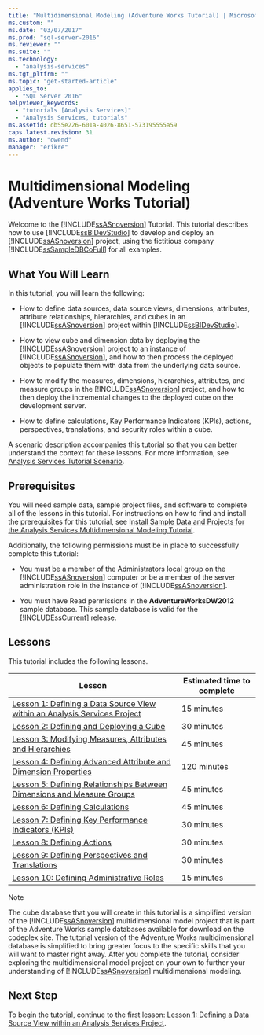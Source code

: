 ```yaml
---
title: "Multidimensional Modeling (Adventure Works Tutorial) | Microsoft Docs"
ms.custom: ""
ms.date: "03/07/2017"
ms.prod: "sql-server-2016"
ms.reviewer: ""
ms.suite: ""
ms.technology: 
  - "analysis-services"
ms.tgt_pltfrm: ""
ms.topic: "get-started-article"
applies_to: 
  - "SQL Server 2016"
helpviewer_keywords: 
  - "tutorials [Analysis Services]"
  - "Analysis Services, tutorials"
ms.assetid: db55e226-601a-4026-8651-573195555a59
caps.latest.revision: 31
ms.author: "owend"
manager: "erikre"
---
```

# Multidimensional Modeling (Adventure Works Tutorial)
Welcome to the [!INCLUDE[ssASnoversion](../../a9notintoc/includes/ssasnoversion-md.md)] Tutorial. This tutorial describes how to use [!INCLUDE[ssBIDevStudio](../../a9notintoc/includes/ssbidevstudio-md.md)] to develop and deploy an [!INCLUDE[ssASnoversion](../../a9notintoc/includes/ssasnoversion-md.md)] project, using the fictitious company [!INCLUDE[ssSampleDBCoFull](../../a9notintoc/includes/sssampledbcofull-md.md)] for all examples.  
  
## What You Will Learn  
In this tutorial, you will learn the following:  
  
-   How to define data sources, data source views, dimensions, attributes, attribute relationships, hierarchies, and cubes in an [!INCLUDE[ssASnoversion](../../a9notintoc/includes/ssasnoversion-md.md)] project within [!INCLUDE[ssBIDevStudio](../../a9notintoc/includes/ssbidevstudio-md.md)].  
  
-   How to view cube and dimension data by deploying the [!INCLUDE[ssASnoversion](../../a9notintoc/includes/ssasnoversion-md.md)] project to an instance of [!INCLUDE[ssASnoversion](../../a9notintoc/includes/ssasnoversion-md.md)], and how to then process the deployed objects to populate them with data from the underlying data source.  
  
-   How to modify the measures, dimensions, hierarchies, attributes, and measure groups in the [!INCLUDE[ssASnoversion](../../a9notintoc/includes/ssasnoversion-md.md)] project, and how to then deploy the incremental changes to the deployed cube on the development server.  
  
-   How to define calculations, Key Performance Indicators (KPIs), actions, perspectives, translations, and security roles within a cube.  
  
A scenario description accompanies this tutorial so that you can better understand the context for these lessons. For more information, see [Analysis Services Tutorial Scenario](../../analysis-services/tutorials/analysis-services-tutorial-scenario.md).  
  
## Prerequisites  
You will need sample data, sample project files, and software to complete all of the lessons in this tutorial. For instructions on how to find and install the prerequisites for this tutorial, see [Install Sample Data and Projects for the Analysis Services Multidimensional Modeling Tutorial](../../analysis-services/tutorials/install-sample-data-and-projects.md).  
  
Additionally, the following permissions must be in place to successfully complete this tutorial:  
  
-   You must be a member of the Administrators local group on the [!INCLUDE[ssASnoversion](../../a9notintoc/includes/ssasnoversion-md.md)] computer or be a member of the server administration role in the instance of [!INCLUDE[ssASnoversion](../../a9notintoc/includes/ssasnoversion-md.md)].  
  
-   You must have Read permissions in the **AdventureWorksDW2012** sample database. This sample database is valid for the [!INCLUDE[ssCurrent](../../a9notintoc/includes/sscurrent-md.md)] release.  
  
## Lessons  
This tutorial includes the following lessons.  
  
|Lesson|Estimated time to complete|  
|----------|------------------------------|  
|[Lesson 1: Defining a Data Source View within an Analysis Services Project](../../analysis-services/tutorials/lesson-1-defining-a-data-source-view-within-an-analysis-services-project.md)|15 minutes|  
|[Lesson 2: Defining and Deploying a Cube](../../analysis-services/tutorials/lesson-2-defining-and-deploying-a-cube.md)|30 minutes|  
|[Lesson 3: Modifying Measures, Attributes and Hierarchies](../../analysis-services/tutorials/lesson-3-modifying-measures-attributes-and-hierarchies.md)|45 minutes|  
|[Lesson 4: Defining Advanced Attribute and Dimension Properties](../../analysis-services/tutorials/lesson-4-defining-advanced-attribute-and-dimension-properties.md)|120 minutes|  
|[Lesson 5: Defining Relationships Between Dimensions and Measure Groups](../../analysis-services/tutorials/lesson-5-defining-relationships-between-dimensions-and-measure-groups.md)|45 minutes|  
|[Lesson 6: Defining Calculations](../../analysis-services/tutorials/lesson-6-defining-calculations.md)|45 minutes|  
|[Lesson 7: Defining Key Performance Indicators &#40;KPIs&#41;](../../analysis-services/tutorials/lesson-7-defining-key-performance-indicators-kpis.md)|30 minutes|  
|[Lesson 8: Defining Actions](../../analysis-services/tutorials/lesson-8-defining-actions.md)|30 minutes|  
|[Lesson 9: Defining Perspectives and Translations](../../analysis-services/tutorials/lesson-9-defining-perspectives-and-translations.md)|30 minutes|  
|[Lesson 10: Defining Administrative Roles](../../analysis-services/tutorials/lesson-10-defining-administrative-roles.md)|15 minutes|  
  
> [!NOTE]  
> The cube database that you will create in this tutorial is a simplified version of the [!INCLUDE[ssASnoversion](../../a9notintoc/includes/ssasnoversion-md.md)] multidimensional model project that is part of the Adventure Works sample databases available for download on the codeplex site. The tutorial version of the Adventure Works multidimensional database is simplified to bring greater focus to the specific skills that you will want to master right away. After you complete the tutorial, consider exploring the multidimensional model project on your own to further your understanding of [!INCLUDE[ssASnoversion](../../a9notintoc/includes/ssasnoversion-md.md)] multidimensional modeling.  
  
## Next Step  
To begin the tutorial, continue to the first lesson: [Lesson 1: Defining a Data Source View within an Analysis Services Project](../../analysis-services/tutorials/lesson-1-defining-a-data-source-view-within-an-analysis-services-project.md).  
  
  
  
